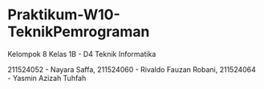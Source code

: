 # Praktikum-W10-TeknikPemrograman

Kelompok 8
Kelas 1B - D4 Teknik Informatika

211524052 - Nayara Saffa,
211524060 - Rivaldo Fauzan Robani,
211524064 - Yasmin Azizah Tuhfah
